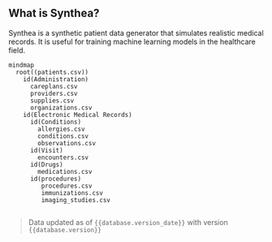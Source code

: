 ## What is Synthea?

Synthea is a synthetic patient data generator that simulates realistic medical records. It is useful for training machine learning models in the healthcare field.


```mermaid 
mindmap
  root((patients.csv))
    id(Administration)
      careplans.csv
      providers.csv
      supplies.csv
      organizations.csv
    id(Electronic Medical Records)
      id(Conditions)
        allergies.csv
        conditions.csv
        observations.csv
      id(Visit)
        encounters.csv
      id(Drugs)
        medications.csv
      id(procedures)
         procedures.csv
         immunizations.csv
         imaging_studies.csv      
      
```

> Data updated as of `{{database.version_date}}` with version `{{database.version}}`
